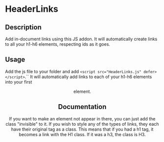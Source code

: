 # HeaderLinks
## Description
Add in-document links using this JS addon. It will automatically create links to all your h1-h6 elements, respecting ids as it goes.
## Usage
Add the js file to your folder and add `<script src="HeaderLinks.js" defer></script>`.``
It will automatically add links to each of your h1-h6 elements into your first <header> element.
## Documentation
If you want to make an element not appear in there, you can just add the class "invisible" to it.
If you wish to style any of the types of links, they each have their original tag as a class.
  This means that if you had a h1 tag, it becomes a link with the H1 class.
  If it was a h3, the class is H3.

